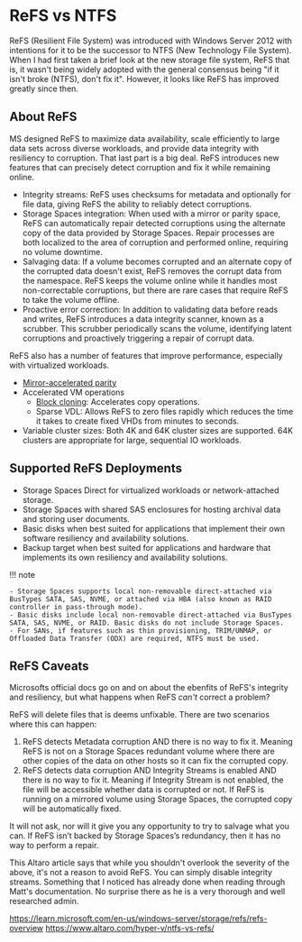 # ReFS vs NTFS

ReFS (Resilient File System) was introduced with Windows Server 2012 with intentions for it to be the successor to NTFS (New Technology File System). When I had first taken a brief look at the new storage file system, ReFS that is, it wasn't being widely adopted with the general consensus being "if it isn't broke (NTFS), don't fix it". However, it looks like ReFS has improved greatly since then.

## About ReFS

MS designed ReFS to maximize data availability, scale efficiently to large data sets across diverse workloads, and provide data integrity with resiliency to corruption. That last part is a big deal. ReFS introduces new features that can precisely detect corruption and fix it while remaining online.

- Integrity streams: ReFS uses checksums for metadata and optionally for file data, giving ReFS the ability to reliably detect corruptions.
- Storage Spaces integration: When used with a mirror or parity space, ReFS can automatically repair detected corruptions using the alternate copy of the data provided by Storage Spaces. Repair processes are both localized to the area of corruption and performed online, requiring no volume downtime.
- Salvaging data: If a volume becomes corrupted and an alternate copy of the corrupted data doesn't exist, ReFS removes the corrupt data from the namespace. ReFS keeps the volume online while it handles most non-correctable corruptions, but there are rare cases that require ReFS to take the volume offline.
- Proactive error correction: In addition to validating data before reads and writes, ReFS introduces a data integrity scanner, known as a scrubber. This scrubber periodically scans the volume, identifying latent corruptions and proactively triggering a repair of corrupt data.

ReFS also has a number of features that improve performance, especially with virtualized workloads.

- [Mirror-accelerated parity](https://learn.microsoft.com/en-us/windows-server/storage/refs/mirror-accelerated-parity)
- Accelerated VM operations
    - [Block cloning](https://learn.microsoft.com/en-us/windows-server/storage/refs/block-cloning): Accelerates copy operations.
    - Sparse VDL: Allows ReFS to zero files rapidly which reduces the time it takes to create fixed VHDs from minutes to seconds.
- Variable cluster sizes: Both 4K and 64K cluster sizes are supported. 64K clusters are appropriate for large, sequential IO workloads.

## Supported ReFS Deployments

- Storage Spaces Direct for virtualized workloads or network-attached storage.
- Storage Spaces with shared SAS enclosures for hosting archival data and storing user documents.
- Basic disks when best suited for applications that implement their own software resiliency and availability solutions.
- Backup target when best suited for applications and hardware that implements its own resiliency and availability solutions.

!!! note

    - Storage Spaces supports local non-removable direct-attached via BusTypes SATA, SAS, NVME, or attached via HBA (also known as RAID controller in pass-through mode).
    - Basic disks include local non-removable direct-attached via BusTypes SATA, SAS, NVME, or RAID. Basic disks do not include Storage Spaces.
    - For SANs, if features such as thin provisioning, TRIM/UNMAP, or Offloaded Data Transfer (ODX) are required, NTFS must be used.

## ReFS Caveats

Microsofts official docs go on and on about the ebenfits of ReFS's integrity and resiliency, but what happens when ReFS *can't* correct a problem?

ReFS will delete files that is deems unfixable. There are two scenarios where this can happen:

1. ReFS detects Metadata corruption AND there is no way to fix it. Meaning ReFS is not on a Storage Spaces redundant volume where there are other copies of the data on other hosts so it can fix the corrupted copy.
2. ReFS detects data corruption AND Integrity Streams is enabled AND there is no way to fix it. Meaning if Integrity Stream is not enabled, the file will be accessible whether data is corrupted or not. If ReFS is running on a mirrored volume using Storage Spaces, the corrupted copy will be automatically fixed.

It will not ask, nor will it give you any opportunity to try to salvage what you can. If ReFS isn’t backed by Storage Spaces’s redundancy, then it has no way to perform a repair.

This Altaro article says that while you shouldn't overlook the severity of the above, it's not a reason to avoid ReFS. You can simply disable integrity streams. Something that I noticed has already done when reading through Matt's documentation. No surprise there as he is a very thorough and well researched admin. 

<https://learn.microsoft.com/en-us/windows-server/storage/refs/refs-overview>
<https://www.altaro.com/hyper-v/ntfs-vs-refs/>

